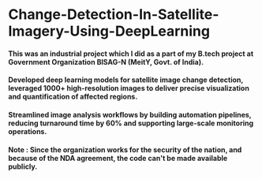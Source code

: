 # Change-Detection-In-Satellite-Imagery-Using-DeepLearning

#### This was an industrial project which I did as a part of my B.tech project at Government Organization BISAG-N (MeitY, Govt. of India).
#### Developed deep learning models for satellite image change detection, leveraged 1000+ high-resolution images to deliver precise visualization and quantification of affected regions.
####  Streamlined image analysis workflows by building automation pipelines, reducing turnaround time by 60% and supporting large-scale monitoring operations.
#### Note : Since the organization works for the security of the nation, and because of the NDA agreement, the code can't be made available publicly.
